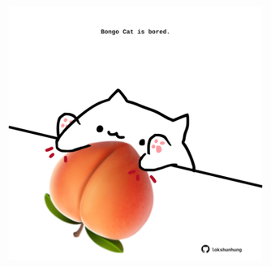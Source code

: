 <!-- built at 05/05/2025, 19:00:29 UTC -->
<p align="center">
  <img width="500" height="500" src="./ReadmeImage.svg">
</p>
